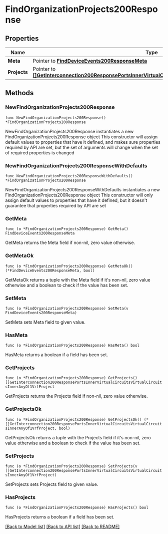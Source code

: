 # FindOrganizationProjects200Response

## Properties

Name | Type | Description | Notes
------------ | ------------- | ------------- | -------------
**Meta** | Pointer to [**FindDeviceEvents200ResponseMeta**](FindDeviceEvents200ResponseMeta.md) |  | [optional] 
**Projects** | Pointer to [**[]GetInterconnection200ResponsePortsInnerVirtualCircuitsVirtualCircuitsInnerAnyOf1VrfProject**](GetInterconnection200ResponsePortsInnerVirtualCircuitsVirtualCircuitsInnerAnyOf1VrfProject.md) |  | [optional] 

## Methods

### NewFindOrganizationProjects200Response

`func NewFindOrganizationProjects200Response() *FindOrganizationProjects200Response`

NewFindOrganizationProjects200Response instantiates a new FindOrganizationProjects200Response object
This constructor will assign default values to properties that have it defined,
and makes sure properties required by API are set, but the set of arguments
will change when the set of required properties is changed

### NewFindOrganizationProjects200ResponseWithDefaults

`func NewFindOrganizationProjects200ResponseWithDefaults() *FindOrganizationProjects200Response`

NewFindOrganizationProjects200ResponseWithDefaults instantiates a new FindOrganizationProjects200Response object
This constructor will only assign default values to properties that have it defined,
but it doesn't guarantee that properties required by API are set

### GetMeta

`func (o *FindOrganizationProjects200Response) GetMeta() FindDeviceEvents200ResponseMeta`

GetMeta returns the Meta field if non-nil, zero value otherwise.

### GetMetaOk

`func (o *FindOrganizationProjects200Response) GetMetaOk() (*FindDeviceEvents200ResponseMeta, bool)`

GetMetaOk returns a tuple with the Meta field if it's non-nil, zero value otherwise
and a boolean to check if the value has been set.

### SetMeta

`func (o *FindOrganizationProjects200Response) SetMeta(v FindDeviceEvents200ResponseMeta)`

SetMeta sets Meta field to given value.

### HasMeta

`func (o *FindOrganizationProjects200Response) HasMeta() bool`

HasMeta returns a boolean if a field has been set.

### GetProjects

`func (o *FindOrganizationProjects200Response) GetProjects() []GetInterconnection200ResponsePortsInnerVirtualCircuitsVirtualCircuitsInnerAnyOf1VrfProject`

GetProjects returns the Projects field if non-nil, zero value otherwise.

### GetProjectsOk

`func (o *FindOrganizationProjects200Response) GetProjectsOk() (*[]GetInterconnection200ResponsePortsInnerVirtualCircuitsVirtualCircuitsInnerAnyOf1VrfProject, bool)`

GetProjectsOk returns a tuple with the Projects field if it's non-nil, zero value otherwise
and a boolean to check if the value has been set.

### SetProjects

`func (o *FindOrganizationProjects200Response) SetProjects(v []GetInterconnection200ResponsePortsInnerVirtualCircuitsVirtualCircuitsInnerAnyOf1VrfProject)`

SetProjects sets Projects field to given value.

### HasProjects

`func (o *FindOrganizationProjects200Response) HasProjects() bool`

HasProjects returns a boolean if a field has been set.


[[Back to Model list]](../README.md#documentation-for-models) [[Back to API list]](../README.md#documentation-for-api-endpoints) [[Back to README]](../README.md)


